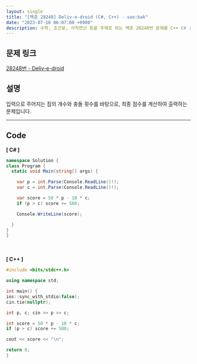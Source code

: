 ```yaml
---
layout: single
title: "[백준 28248] Deliv-e-droid (C#, C++) - soo:bak"
date: "2023-07-18 06:07:00 +0900"
description: 수학, 조건문, 사칙연산 등을 주제로 하는 백준 28248번 문제를 C++ C# 으로 풀이 및 해설
---
```


## 문제 링크
  [28248번 - Deliv-e-droid](https://www.acmicpc.net/problem/28248)

## 설명
입력으로 주어지는 짐의 개수와 충돌 횟수를 바탕으로, 최종 점수를 계산하여 출력하는 문제입니다. <br>

- - -

## Code
<b>[ C# ] </b>
<br>

  ```c#
namespace Solution {
  class Program {
    static void Main(string[] args) {

      var p = int.Parse(Console.ReadLine()!);
      var c = int.Parse(Console.ReadLine()!);

      var score = 50 * p - 10 * c;
      if (p > c) score += 500;

      Console.WriteLine(score);

    }
  }
}
  ```
<br><br>
<b>[ C++ ] </b>
<br>

  ```c++
#include <bits/stdc++.h>

using namespace std;

int main() {
  ios::sync_with_stdio(false);
  cin.tie(nullptr);

  int p, c; cin >> p >> c;

  int score = 50 * p - 10 * c;
  if (p > c) score += 500;

  cout << score << "\n";

  return 0;
}
  ```
